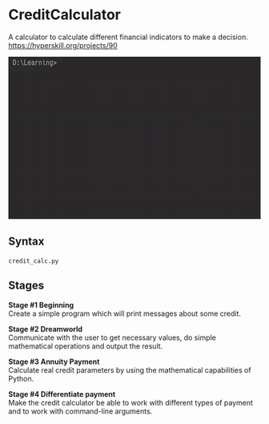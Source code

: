# CreditCalculator
A calculator to calculate different financial indicators to make a decision.
https://hyperskill.org/projects/90

<img src="https://github.com/ishwarjagdale/CreditCalculator/blob/master/demonstration.gif" width="640" height="324"/>

## Syntax
```
credit_calc.py
```

## Stages
**Stage #1 Beginning**  
Create a simple program which will print messages about some credit.

**Stage #2 Dreamworld**  
Communicate with the user to get necessary values, do simple mathematical operations and output the result.

**Stage #3 Annuity Payment**  
Calculate real credit parameters by using the mathematical capabilities of Python.

**Stage #4 Differentiate payment**  
Make the credit calculator be able to work with different types of payment and to work with command-line arguments.
